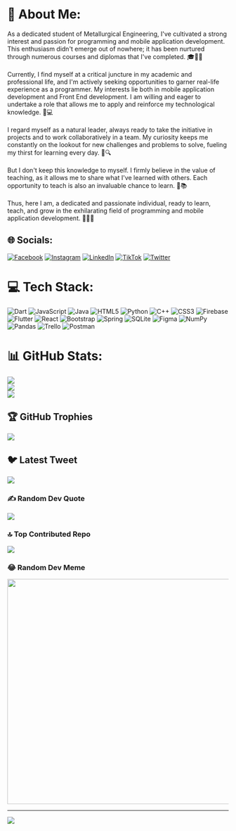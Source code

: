 # 💫 About Me:
As a dedicated student of Metallurgical Engineering, I've cultivated a strong interest and passion for programming and mobile application development. This enthusiasm didn't emerge out of nowhere; it has been nurtured through numerous courses and diplomas that I've completed. 🎓👨‍💻<br><br>Currently, I find myself at a critical juncture in my academic and professional life, and I'm actively seeking opportunities to garner real-life experience as a programmer. My interests lie both in mobile application development and Front End development. I am willing and eager to undertake a role that allows me to apply and reinforce my technological knowledge. 🧠💻<br><br>I regard myself as a natural leader, always ready to take the initiative in projects and to work collaboratively in a team. My curiosity keeps me constantly on the lookout for new challenges and problems to solve, fueling my thirst for learning every day. 🎯🔍<br><br>But I don't keep this knowledge to myself. I firmly believe in the value of teaching, as it allows me to share what I've learned with others. Each opportunity to teach is also an invaluable chance to learn. 👥📚<br><br>Thus, here I am, a dedicated and passionate individual, ready to learn, teach, and grow in the exhilarating field of programming and mobile application development. 🚀💡🌱


## 🌐 Socials:
[![Facebook](https://img.shields.io/badge/Facebook-%231877F2.svg?logo=Facebook&logoColor=white)](https://facebook.com/Juandpt03) [![Instagram](https://img.shields.io/badge/Instagram-%23E4405F.svg?logo=Instagram&logoColor=white)](https://instagram.com/juandpt03) [![LinkedIn](https://img.shields.io/badge/LinkedIn-%230077B5.svg?logo=linkedin&logoColor=white)](https://linkedin.com/in/juandpt) [![TikTok](https://img.shields.io/badge/TikTok-%23000000.svg?logo=TikTok&logoColor=white)](https://tiktok.com/@juandpt03) [![Twitter](https://img.shields.io/badge/Twitter-%231DA1F2.svg?logo=Twitter&logoColor=white)](https://twitter.com/juandpt03) 

# 💻 Tech Stack:
![Dart](https://img.shields.io/badge/dart-%230175C2.svg?style=for-the-badge&logo=dart&logoColor=white) ![JavaScript](https://img.shields.io/badge/javascript-%23323330.svg?style=for-the-badge&logo=javascript&logoColor=%23F7DF1E) ![Java](https://img.shields.io/badge/java-%23ED8B00.svg?style=for-the-badge&logo=java&logoColor=white) ![HTML5](https://img.shields.io/badge/html5-%23E34F26.svg?style=for-the-badge&logo=html5&logoColor=white) ![Python](https://img.shields.io/badge/python-3670A0?style=for-the-badge&logo=python&logoColor=ffdd54) ![C++](https://img.shields.io/badge/c++-%2300599C.svg?style=for-the-badge&logo=c%2B%2B&logoColor=white) ![CSS3](https://img.shields.io/badge/css3-%231572B6.svg?style=for-the-badge&logo=css3&logoColor=white) ![Firebase](https://img.shields.io/badge/firebase-%23039BE5.svg?style=for-the-badge&logo=firebase) ![Flutter](https://img.shields.io/badge/Flutter-%2302569B.svg?style=for-the-badge&logo=Flutter&logoColor=white) ![React](https://img.shields.io/badge/react-%2320232a.svg?style=for-the-badge&logo=react&logoColor=%2361DAFB) ![Bootstrap](https://img.shields.io/badge/bootstrap-%23563D7C.svg?style=for-the-badge&logo=bootstrap&logoColor=white) ![Spring](https://img.shields.io/badge/spring-%236DB33F.svg?style=for-the-badge&logo=spring&logoColor=white) ![SQLite](https://img.shields.io/badge/sqlite-%2307405e.svg?style=for-the-badge&logo=sqlite&logoColor=white) 	![Figma](https://img.shields.io/badge/figma-%23F24E1E.svg?style=for-the-badge&logo=figma&logoColor=white) ![NumPy](https://img.shields.io/badge/numpy-%23013243.svg?style=for-the-badge&logo=numpy&logoColor=white) ![Pandas](https://img.shields.io/badge/pandas-%23150458.svg?style=for-the-badge&logo=pandas&logoColor=white) ![Trello](https://img.shields.io/badge/Trello-%23026AA7.svg?style=for-the-badge&logo=Trello&logoColor=white) ![Postman](https://img.shields.io/badge/Postman-FF6C37?style=for-the-badge&logo=postman&logoColor=white)
# 📊 GitHub Stats:
![](https://github-readme-stats.vercel.app/api?username=juandpt03&theme=tokyonight&hide_border=false&include_all_commits=true&count_private=false)<br/>
![](https://github-readme-streak-stats.herokuapp.com/?user=juandpt03&theme=tokyonight&hide_border=false)<br/>
![](https://github-readme-stats.vercel.app/api/top-langs/?username=juandpt03&theme=tokyonight&hide_border=false&include_all_commits=true&count_private=false&layout=compact)

## 🏆 GitHub Trophies
![](https://github-profile-trophy.vercel.app/?username=juandpt03&theme=radical&no-frame=true&no-bg=true&margin-w=4)

## 🐦 Latest Tweet
[![](https://gtce.itsvg.in/api?username=juandpt03)](https://github.com/VishwaGauravIn/github-twitter-card-embed)

### ✍️ Random Dev Quote
![](https://quotes-github-readme.vercel.app/api?type=horizontal&theme=tokyonight)

### 🔝 Top Contributed Repo
![](https://github-contributor-stats.vercel.app/api?username=juandpt03&limit=5&theme=tokyonight&combine_all_yearly_contributions=true)

### 😂 Random Dev Meme
<img src="https://rm.up.railway.app/" width="512px"/>

---
[![](https://visitcount.itsvg.in/api?id=juandpt03&icon=0&color=1)](https://visitcount.itsvg.in)

<!-- Proudly created with GPRM ( https://gprm.itsvg.in ) -->
